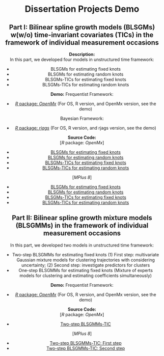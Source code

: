 <div align = "center">
  
# Dissertation Projects Demo

## Part I: Bilinear spline growth models (BLSGMs) w(w/o) time-invariant covariates (TICs) in the framework of individual measurement occasions
**Description:** <br>
In this part, we developed four models in unstructured time framework:
- BLSGMs for estimating fixed knots 
- BLSGMs for estimating random knots
- BLSGMs-TICs for estimating fixed knots 
- BLSGMs-TICs for estimating random knots

**Demo:** 
Frequentist Framework:

- [*R* package: *OpenMx*](https://github.com/Veronica0206/Dissertation_projects/blob/master/OpenMx_demo1.md)
(For OS, R version, and OpenMx version, see the demo)

Bayesian Framework:

- [*R* package: *rjags*](https://github.com/Veronica0206/Dissertation_projects/blob/master/rjags_demo1.md)
(For OS, R version, and rjags version, see the demo)

**Source Code:** <br>
[*R* package: *OpenMx*]
- [BLSGMs for estimating fixed knots](https://github.com/Veronica0206/Dissertation_projects/blob/master/Paper1_OpenMx/BLSGM_fixed.R)
- [BLSGMs for estimating random knots](https://github.com/Veronica0206/Dissertation_projects/blob/master/Paper1_OpenMx/BLSGM_TICs_random.R)
- [BLSGMs-TICs for estimating fixed knots](https://github.com/Veronica0206/Dissertation_projects/blob/master/Paper1_OpenMx/BLSGM_TICs_fixed.R)
- [BLSGMs-TICs for estimating random knots](https://github.com/Veronica0206/Dissertation_projects/blob/master/Paper1_OpenMx/BLSGM_TICs_random.R)

[*MPlus 8*]
- [BLSGMs for estimating fixed knots](https://github.com/Veronica0206/Dissertation_projects/blob/master/Paper1_MPlus8/BLSGM_Unknown%20Fixed%20Knot.inp)
- [BLSGMs for estimating random knots](https://github.com/Veronica0206/Dissertation_projects/blob/master/Paper1_MPlus8/BLSGM_Unknown%20Random%20Knot.inp)
- [BLSGMs-TICs for estimating fixed knots](https://github.com/Veronica0206/Dissertation_projects/blob/master/Paper1_MPlus8/BLSGM_TIC_Unknown%20Fixed%20Knot.inp)
- [BLSGMs-TICs for estimating random knots](https://github.com/Veronica0206/Dissertation_projects/blob/master/Paper1_MPlus8/BLSGM_TIC_Unknown%20Random%20Knot.inp)

## Part II: Bilinear spline growth mixture models (BLSGMMs) in the framework of individual measurement occasions
In this part, we developed two models in unstructured time framework:
- Two-step BLSGMMs for estimating fixed knots
(1) First step: multivariate Gaussian mixture models for clustering trajectories with considering uncertainty;
(2) Second step: investigate predictors for clusters
- One-step BLSGMMs for estimating fixed knots (Mixture of experts models for clustering and estimating coefficients simultaneously)

**Demo:** 
Frequentist Framework:

- [*R* package: *OpenMx*](https://github.com/Veronica0206/Dissertation_projects/blob/master/OpenMx_demo2.md)
(For OS, R version, and OpenMx version, see the demo)

**Source Code:** <br>
[*R* package: *OpenMx*]
- [Two-step BLSGMMs-TIC](https://github.com/Veronica0206/Dissertation_projects/blob/master/Paper2_OpenMx/BLSGMM_fixed_2steps.R)

[*MPlus 8*]
- [Two-step BLSGMMs-TIC: First step](https://github.com/Veronica0206/Dissertation_projects/blob/master/Paper2_MPlus8/BLSGMM_2steps_step1.inp)
- [Two-step BLSGMMs-TIC: Second step](https://github.com/Veronica0206/Dissertation_projects/blob/master/Paper2_MPlus8/BLSGMM_2steps_step2.inp)

</div>
